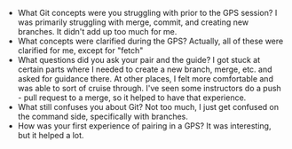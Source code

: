 * What Git concepts were you struggling with prior to the GPS session? I was primarily struggling with merge, commit, and creating new branches. It didn't add up too much for me. 
* What concepts were clarified during the GPS? Actually, all of these were clarified for me, except for "fetch"
* What questions did you ask your pair and the guide? I got stuck at certain parts where I needed to create a new branch, merge, etc. and asked for guidance there. At other places, I felt more comfortable and was able to sort of cruise through. I've seen some instructors do a push - pull request to a merge, so it helped to have that experience. 
* What still confuses you about Git? Not too much, I just get confused on the command side, specifically with branches. 
* How was your first experience of pairing in a GPS? It was interesting, but it helped a lot. 